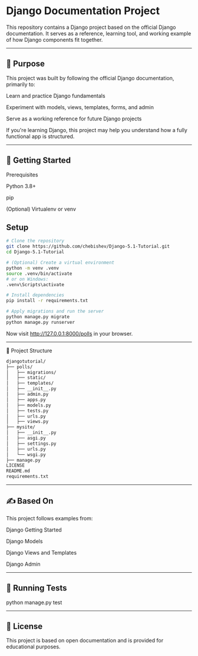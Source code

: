 # Django Documentation Project

This repository contains a Django project based on the official Django documentation. It serves as a reference, learning tool, and working example of how Django components fit together.


---

## 📘 Purpose

This project was built by following the official Django documentation, primarily to:

Learn and practice Django fundamentals

Experiment with models, views, templates, forms, and admin

Serve as a working reference for future Django projects


If you're learning Django, this project may help you understand how a fully functional app is structured.


---

## 🚀 Getting Started

Prerequisites

Python 3.8+

pip

(Optional) Virtualenv or venv


## Setup

```bash
# Clone the repository
git clone https://github.com/chebishev/Django-5.1-Tutorial.git
cd Django-5.1-Tutorial

# (Optional) Create a virtual environment
python -m venv .venv
source .venv/bin/activate  
# or on Windows:
.venv\Scripts\activate

# Install dependencies
pip install -r requirements.txt

# Apply migrations and run the server
python manage.py migrate
python manage.py runserver
```

Now visit http://127.0.0.1:8000/polls in your browser.


---

📁 Project Structure
```bash
djangotutorial/
├── polls/
│   ├── migrations/
│   ├── static/
│   ├── templates/
│   ├── __init__.py
│   ├── admin.py
│   ├── apps.py
│   ├── models.py
│   ├── tests.py
│   ├── urls.py
│   ├── views.py
├── mysite/
│   ├── __init__.py
│   ├── asgi.py
│   ├── settings.py
│   ├── urls.py
│   └── wsgi.py
├── manage.py
LICENSE
README.md
requirements.txt
```
---

## ✍️ Based On

This project follows examples from:

Django Getting Started

Django Models

Django Views and Templates

Django Admin


---


## 🧪 Running Tests

python manage.py test


---

## 📄 License

This project is based on open documentation and is provided for educational purposes.
